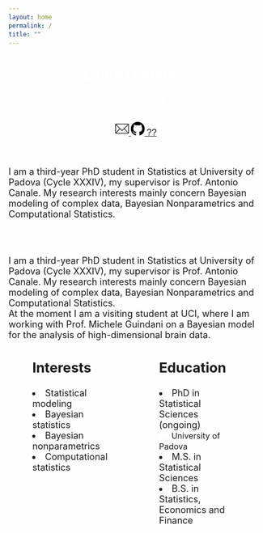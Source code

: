 ```yaml
---
layout: home
permalink: /
title: ""
---
```



<link rel="stylesheet"
      type="text/css"
      href="https://fonts.googleapis.com/css?family=Poppins:400,500,700"/>


<body>    
<div class="page-lead" style="background-image:url(/images/joy2.png)">
  <div class="wrap page-lead-content">
        <h1>Laura D'Angelo</h1>
        <h3>PhD student @ University of Padova <br> <img src="/images/spacer.png" width="10"></h3>
        <a class="btn-inverse" href="https://laura-dangelo.github.io/contact/"> <img src="/images/mail.webp" width="27"> </a>
        <a class="btn-inverse" href="https://github.com/laura-dangelo"> <img src="/images/git.svg" width="27"> </a>
        <a class="btn-inverse" href="https://laura-dangelo.github.io/lost/"> <font style="font-size:18px">??</font> </a>
  </div><!-- /.page-lead-content -->
</div><!-- /.page-lead -->
    

<div class="page-title">
<h1></h1>
            
</div>
<div class="archive-wrap">
<div class="page-content">
   
<br>  
<font style="font-size:18px">
I am a third-year PhD student in Statistics at University of Padova (Cycle XXXIV), my supervisor is Prof. Antonio Canale. My research interests mainly concern Bayesian modeling of complex data, Bayesian Nonparametrics and Computational Statistics. 
  
  

<div id="page-wrapper">
<!--[if lt IE 9]><div class="upgrade notice-warning"><strong>Your browser is quite old!</strong> Why not <a href="http://whatbrowser.org/">upgrade to a newer one</a> to better enjoy this site?</div><![endif]-->
<div id="main" role="main">
  <div class="wrap">
    <div class="page-title">
      <h1></h1>
    </div>
    <div class="archive-wrap">
      <div class="page-content">
        <br>  
          <font style="font-size:18px">
            I am a third-year PhD student in Statistics at University of Padova (Cycle XXXIV), my supervisor is Prof. Antonio Canale. My research interests mainly             concern Bayesian modeling of complex data, Bayesian Nonparametrics and Computational Statistics. 
            <br>
            At the moment I am a visiting student at UCI, where I am working with Prof. Michele Guindani on a Bayesian model for the analysis of high-dimensional             brain data.
          </font>
        <br>
      <div class="tiles">
        <div class="tile">
        <h2 class="post-title">Interests</h2>
        <p class="post-excerpt">
            <li> <font style="font-size:18px"> Statistical modeling </font></li>
            <li> <font style="font-size:18px">Bayesian statistics </font></li>
            <li> <font style="font-size:18px">Bayesian nonparametrics </font></li>
            <li> <font style="font-size:18px">Computational statistics </font></li></p>
        </div><!-- /.tile -->
        <div class="tile">
          <h2 class="post-title">Education</h2>
          <p class="post-excerpt">
            <li>  <font style="font-size:18px">PhD in Statistical Sciences (ongoing) </font>
            <font style="font-size:16px"><br> <img src="/images/spacer.png" width="20"> University of Padova </font> </li>
            <li>  <font style="font-size:18px">M.S. in Statistical Sciences </font></li>
            <li>  <font style="font-size:18px">B.S. in Statistics, Economics and Finance  </font></li> </p>
        </div><!-- /.tile -->
      </div><!-- /.tiles -->
     </div><!-- /.page-content -->
    </div><!-- /.archive-wrap -->
  </div><!-- /.wrap -->
</div><!-- /#main -->
</body>

<style>
element {
    background-image: url(/images/joy2.png);
}
.page-container {
    -ms-transform: translate3d(0, 0, 0);
    -webkit-transform: translate3d(0, 0, 0);
    transform: translate3d(0, 0, 0);
}
.page-lead {
    background-position: center top;
    background-repeat: no-repeat;
    background-attachment: fixed;
    background-size: cover;
    text-align: center;
    color: #fff;
    font-family: "Poppins", sans-serif;
}
body, html{
  height: 70%;
}
.tile {
    float: left;
    display: block;
    margin-left: 9.3576515979%; 
    margin-right: 9.3576515979%;
    width: 31%;
}
</style>
